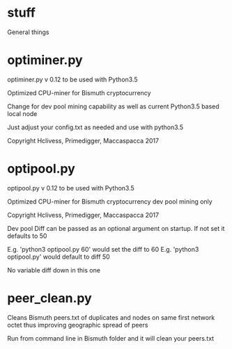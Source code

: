 # stuff
General things

# optiminer.py

optiminer.py v 0.12 to be used with Python3.5

Optimized CPU-miner for Bismuth cryptocurrency

Change for dev pool mining capability as well as current Python3.5 based local node

Just adjust your config.txt as needed and use with python3.5

Copyright Hclivess, Primedigger, Maccaspacca 2017

# optipool.py

optipool.py v 0.12 to be used with Python3.5

Optimized CPU-miner for Bismuth cryptocurrency dev pool mining only

Copyright Hclivess, Primedigger, Maccaspacca 2017

Dev pool Diff can be passed as an optional argument on startup. If not set it defaults to 50

E.g. 'python3 optipool.py 60' would set the diff to 60
E.g. 'python3 optipool.py' would default to diff 50

No variable diff down in this one

# peer_clean.py

Cleans Bismuth peers.txt of duplicates and nodes on same first network octet thus improving geographic spread of peers

Run from command line in Bismuth folder and it will clean your peers.txt